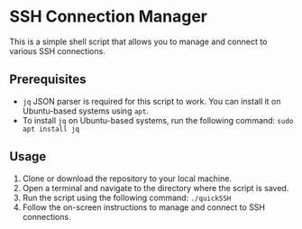 # SSH Connection Manager

This is a simple shell script that allows you to manage and connect to various SSH connections.

## Prerequisites

- `jq` JSON parser is required for this script to work. You can install it on Ubuntu-based systems using `apt`.
- To install `jq` on Ubuntu-based systems, run the following command: ``sudo apt install jq``

## Usage

1. Clone or download the repository to your local machine.
2. Open a terminal and navigate to the directory where the script is saved.
3. Run the script using the following command: ``./quickSSH``
4. Follow the on-screen instructions to manage and connect to SSH connections.

